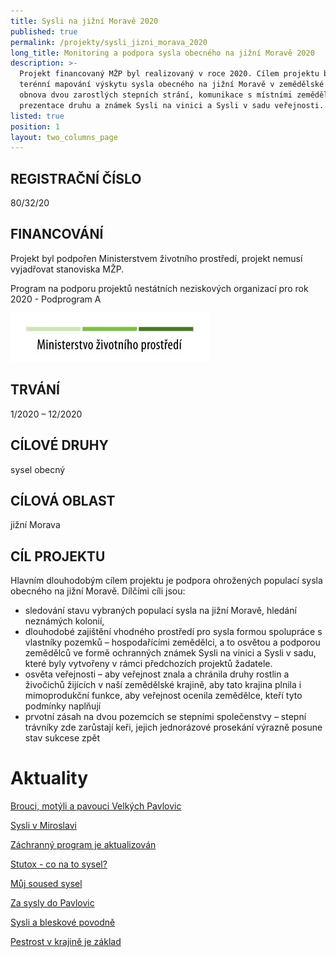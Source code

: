 ```yaml
---
title: Sysli na jižní Moravě 2020
published: true
permalink: /projekty/sysli_jizni_morava_2020
long_title: Monitoring a podpora sysla obecného na jižní Moravě 2020
description: >-
  Projekt financovaný MŽP byl realizovaný v roce 2020. Cílem projektu bylo
  terénní mapování výskytu sysla obecného na jižní Moravě v zemědělské krajině,
  obnova dvou zarostlých stepních strání, komunikace s místními zemědělci a
  prezentace druhu a známek Sysli na vinici a Sysli v sadu veřejnosti.
listed: true
position: 1
layout: two_columns_page
---
```

## REGISTRAČNÍ ČÍSLO

80/32/20



## FINANCOVÁNÍ

Projekt byl podpořen Ministerstvem životního prostředí, projekt nemusí vyjadřovat stanoviska MŽP.



Program na podporu projektů nestátních neziskových organizací pro rok 2020 - Podprogram A

![](/media/OPEU-Logo-MZP_20141218v.JPG)





## TRVÁNÍ

1/2020 – 12/2020



## CÍLOVÉ DRUHY

sysel obecný



## CÍLOVÁ OBLAST

jižní Morava



## CÍL PROJEKTU

Hlavním dlouhodobým cílem projektu je podpora ohrožených populací sysla obecného na jižní Moravě. Dílčími cíli jsou:



* sledování stavu vybraných populací sysla na jižní Moravě, hledání neznámých kolonií,
* dlouhodobé zajištění vhodného prostředí pro sysla formou spolupráce s vlastníky pozemků – hospodařícími zemědělci, a to osvětou a podporou zemědělců ve formě ochranných známek Sysli na vinici a Sysli v sadu, které byly vytvořeny v rámci předchozích projektů žadatele.
* osvěta veřejnosti – aby veřejnost znala a chránila druhy rostlin a živočichů žijících v naší zemědělské krajině, aby tato krajina plnila i mimoprodukční funkce, aby veřejnost ocenila zemědělce, kteří tyto podmínky naplňují
* prvotní zásah na dvou pozemcích se stepními společenstvy – stepní trávníky zde zarůstají keři, jejich jednorázové prosekání výrazně posune stav sukcese zpět

# Aktuality

[Brouci, motýli a pavouci Velkých Pavlovic](https://www.syslinavinici.cz/news/brouci-mot%C3%BDli-a-pavouci-velk%C3%BDch-pavlovic)

[Sysli v Miroslavi](https://www.syslinavinici.cz/news/sysli-v-miroslavi)

[Záchranný program je aktualizován](https://www.syslinavinici.cz/news/z%C3%A1chrann%C3%BD-program-je-aktualizov%C3%A1n)

[Stutox - co na to sysel?](https://www.syslinavinici.cz/news/stutox-co-na-to-sysel)

[Můj soused sysel](https://www.syslinavinici.cz/news/m%C5%AFj-soused-sysel)

[Za sysly do Pavlovic](https://www.syslinavinici.cz/news/za-sysly-do-pavlovic)

[Sysli a bleskové povodně](https://www.syslinavinici.cz/news/sysli-a-bleskov%C3%A9-povodn%C4%9B)

[Pestrost v krajině je základ](https://www.syslinavinici.cz/news/pestrost-v-krajin%C4%9B-je-z%C3%A1klad)
